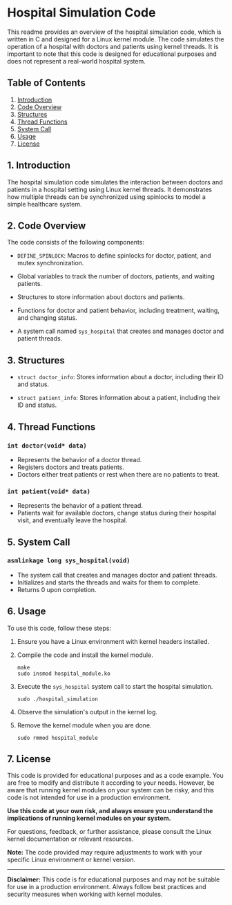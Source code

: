 # Hospital Simulation Code 

This readme provides an overview of the hospital simulation code, which is written in C and designed for a Linux kernel module. The code simulates the operation of a hospital with doctors and patients using kernel threads. It is important to note that this code is designed for educational purposes and does not represent a real-world hospital system.

## Table of Contents

1. [Introduction](#introduction)
2. [Code Overview](#code-overview)
3. [Structures](#structures)
4. [Thread Functions](#thread-functions)
5. [System Call](#system-call)
6. [Usage](#usage)
7. [License](#license)

## 1. Introduction

The hospital simulation code simulates the interaction between doctors and patients in a hospital setting using Linux kernel threads. It demonstrates how multiple threads can be synchronized using spinlocks to model a simple healthcare system.

## 2. Code Overview

The code consists of the following components:

- `DEFINE_SPINLOCK`: Macros to define spinlocks for doctor, patient, and mutex synchronization.

- Global variables to track the number of doctors, patients, and waiting patients.

- Structures to store information about doctors and patients.

- Functions for doctor and patient behavior, including treatment, waiting, and changing status.

- A system call named `sys_hospital` that creates and manages doctor and patient threads.

## 3. Structures

- `struct doctor_info`: Stores information about a doctor, including their ID and status.

- `struct patient_info`: Stores information about a patient, including their ID and status.

## 4. Thread Functions

### `int doctor(void* data)`

- Represents the behavior of a doctor thread.
- Registers doctors and treats patients.
- Doctors either treat patients or rest when there are no patients to treat.

### `int patient(void* data)`

- Represents the behavior of a patient thread.
- Patients wait for available doctors, change status during their hospital visit, and eventually leave the hospital.

## 5. System Call

### `asmlinkage long sys_hospital(void)`

- The system call that creates and manages doctor and patient threads.
- Initializes and starts the threads and waits for them to complete.
- Returns 0 upon completion.

## 6. Usage

To use this code, follow these steps:

1. Ensure you have a Linux environment with kernel headers installed.

2. Compile the code and install the kernel module.

   ```shell
   make
   sudo insmod hospital_module.ko
   ```

3. Execute the `sys_hospital` system call to start the hospital simulation.

   ```shell
   sudo ./hospital_simulation
   ```

4. Observe the simulation's output in the kernel log.

5. Remove the kernel module when you are done.

   ```shell
   sudo rmmod hospital_module
   ```

## 7. License

This code is provided for educational purposes and as a code example. You are free to modify and distribute it according to your needs. However, be aware that running kernel modules on your system can be risky, and this code is not intended for use in a production environment.

**Use this code at your own risk, and always ensure you understand the implications of running kernel modules on your system.**

For questions, feedback, or further assistance, please consult the Linux kernel documentation or relevant resources.

**Note:** The code provided may require adjustments to work with your specific Linux environment or kernel version.

---

**Disclaimer:** This code is for educational purposes and may not be suitable for use in a production environment. Always follow best practices and security measures when working with kernel modules.

